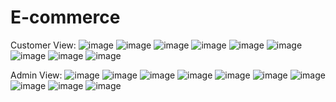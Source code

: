 # E-commerce

Customer View:
![image](https://github.com/Malay-Thakkar/E-commerce/assets/78149426/57257787-2e48-47a4-a88e-ed1e1082949c)
![image](https://github.com/Malay-Thakkar/E-commerce/assets/78149426/00b59bac-a6df-485e-b6f2-d5f71c7dd28c)
![image](https://github.com/Malay-Thakkar/E-commerce/assets/78149426/aa45d5ce-253c-4780-9af5-cfe67989e673)
![image](https://github.com/Malay-Thakkar/E-commerce/assets/78149426/e1e62bad-3aa0-470c-b93c-283e976001ec)
![image](https://github.com/Malay-Thakkar/E-commerce/assets/78149426/413a33b0-6984-422c-b516-d01146319be7)
![image](https://github.com/Malay-Thakkar/E-commerce/assets/78149426/3f92d6a5-b75a-4453-bcda-3af72c554922)
![image](https://github.com/Malay-Thakkar/E-commerce/assets/78149426/8a99c51c-0673-4b88-a0f4-0903505ee58d)
![image](https://github.com/Malay-Thakkar/E-commerce/assets/78149426/44ebd03b-909a-424f-ab47-c0c35c4df4a6)
![image](https://github.com/Malay-Thakkar/E-commerce/assets/78149426/792d23b0-aad3-4903-bc1c-0eec2b3d0ea5)

Admin View:
![image](https://github.com/Malay-Thakkar/E-commerce/assets/78149426/05381910-5e20-42a6-a646-5212e96d6729)
![image](https://github.com/Malay-Thakkar/E-commerce/assets/78149426/eaf9e4ea-78ab-4a58-879c-641a187f663e)
![image](https://github.com/Malay-Thakkar/E-commerce/assets/78149426/9b8c57af-59a8-46a2-9c63-0538915db922)
![image](https://github.com/Malay-Thakkar/E-commerce/assets/78149426/7c8d5c1e-8de9-4aad-9c1f-ad4bf30aabe2)
![image](https://github.com/Malay-Thakkar/E-commerce/assets/78149426/fbcd8287-a695-4981-adcb-9ef97265976c)
![image](https://github.com/Malay-Thakkar/E-commerce/assets/78149426/dd21ad58-1320-432a-b496-19dc19f5e447)
![image](https://github.com/Malay-Thakkar/E-commerce/assets/78149426/4dd50d29-7235-4d47-957d-8f2d8259fadc)
![image](https://github.com/Malay-Thakkar/E-commerce/assets/78149426/0789064c-9885-4c5c-9053-c53f5717ad34)
![image](https://github.com/Malay-Thakkar/E-commerce/assets/78149426/df7ef086-ab0d-478b-89aa-e2ef0d033fef)
![image](https://github.com/Malay-Thakkar/E-commerce/assets/78149426/5422c7a0-ac65-4758-ba6a-7eec502793f5)
